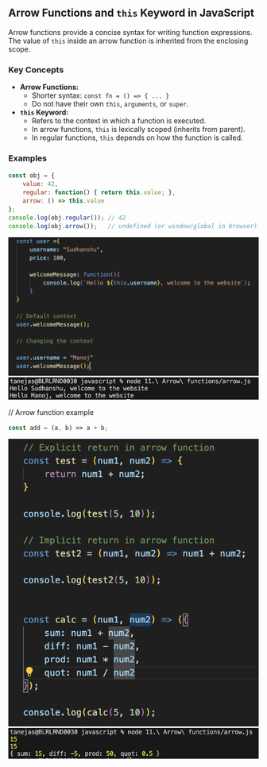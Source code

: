 ## Arrow Functions and `this` Keyword in JavaScript

Arrow functions provide a concise syntax for writing function expressions. The value of `this` inside an arrow function is inherited from the enclosing scope.

### Key Concepts

- **Arrow Functions:**
	- Shorter syntax: `const fn = () => { ... }`
	- Do not have their own `this`, `arguments`, or `super`.
- **`this` Keyword:**
	- Refers to the context in which a function is executed.
	- In arrow functions, `this` is lexically scoped (inherits from parent).
	- In regular functions, `this` depends on how the function is called.

### Examples

```js
const obj = {
	value: 42,
	regular: function() { return this.value; },
	arrow: () => this.value
};
console.log(obj.regular()); // 42
console.log(obj.arrow());   // undefined (or window/global in browser)
```

![Regular vs Arrow Function](images/code.png)
![Output](images/output.png)

// Arrow function example
```js
const add = (a, b) => a + b;
```

![Arrow Function Code](images/arrow_code.png)
![Arrow Function Output](images/arrow_output.png)